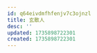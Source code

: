 ```yaml
---
id: q64eivdmfhfenjv7c3ojnzl
title: 玄散人
desc: ''
updated: 1735898722301
created: 1735898722301
---
```

